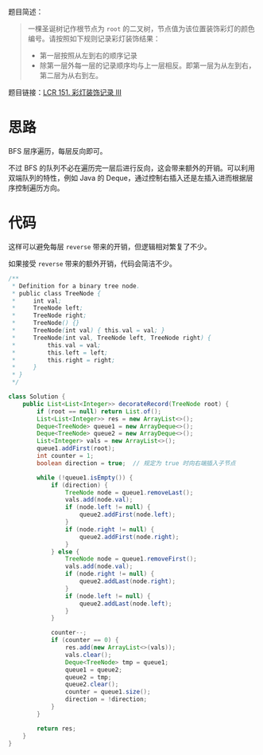 题目简述：

> 一棵圣诞树记作根节点为 `root` 的二叉树，节点值为该位置装饰彩灯的颜色编号。请按照如下规则记录彩灯装饰结果：
>
> - 第一层按照从左到右的顺序记录
> - 除第一层外每一层的记录顺序均与上一层相反。即第一层为从左到右，第二层为从右到左。

题目链接：[LCR 151. 彩灯装饰记录 III](https://leetcode.cn/problems/cong-shang-dao-xia-da-yin-er-cha-shu-iii-lcof/)

# 思路

BFS 层序遍历，每层反向即可。

不过 BFS 的队列不必在遍历完一层后进行反向，这会带来额外的开销。可以利用双端队列的特性，例如 Java 的 Deque，通过控制右插入还是左插入进而根据层序控制遍历方向。

# 代码

这样可以避免每层 `reverse` 带来的开销，但逻辑相对繁复了不少。

如果接受 `reverse` 带来的额外开销，代码会简洁不少。

```java
/**
 * Definition for a binary tree node.
 * public class TreeNode {
 *     int val;
 *     TreeNode left;
 *     TreeNode right;
 *     TreeNode() {}
 *     TreeNode(int val) { this.val = val; }
 *     TreeNode(int val, TreeNode left, TreeNode right) {
 *         this.val = val;
 *         this.left = left;
 *         this.right = right;
 *     }
 * }
 */

class Solution {
    public List<List<Integer>> decorateRecord(TreeNode root) {
        if (root == null) return List.of();
        List<List<Integer>> res = new ArrayList<>();
        Deque<TreeNode> queue1 = new ArrayDeque<>();
        Deque<TreeNode> queue2 = new ArrayDeque<>();
        List<Integer> vals = new ArrayList<>();
        queue1.addFirst(root);
        int counter = 1;
        boolean direction = true;  // 规定为 true 时向右端插入子节点

        while (!queue1.isEmpty()) {
            if (direction) {
                TreeNode node = queue1.removeLast();
                vals.add(node.val);
                if (node.left != null) {
                    queue2.addFirst(node.left);
                }
                if (node.right != null) {
                    queue2.addFirst(node.right);
                }
            } else {
                TreeNode node = queue1.removeFirst();
                vals.add(node.val);
                if (node.right != null) {
                    queue2.addLast(node.right);
                }
                if (node.left != null) {
                    queue2.addLast(node.left);
                }
            }

            counter--;
            if (counter == 0) {
                res.add(new ArrayList<>(vals));
                vals.clear();
                Deque<TreeNode> tmp = queue1;
                queue1 = queue2;
                queue2 = tmp;
                queue2.clear();
                counter = queue1.size();
                direction = !direction;
            }
        }

        return res;
    }
}
```

